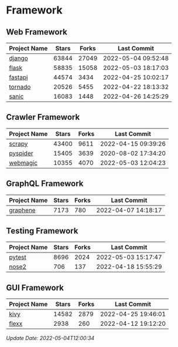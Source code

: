 # Framework

## Web Framework
| Project Name | Stars | Forks | Last Commit |
| ------------ | ----- | ----- | ----------- |
| [django](https://github.com/django/django) | 63844 | 27049 | 2022-05-04 09:52:48 |
| [flask](https://github.com/pallets/flask) | 58835 | 15058 | 2022-05-03 18:17:03 |
| [fastapi](https://github.com/tiangolo/fastapi) | 44574 | 3434 | 2022-04-25 10:02:17 |
| [tornado](https://github.com/tornadoweb/tornado) | 20526 | 5455 | 2022-04-22 18:13:32 |
| [sanic](https://github.com/sanic-org/sanic) | 16083 | 1448 | 2022-04-26 14:25:29 |

## Crawler Framework
| Project Name | Stars | Forks | Last Commit |
| ------------ | ----- | ----- | ----------- |
| [scrapy](https://github.com/scrapy/scrapy) | 43400 | 9611 | 2022-04-15 09:39:26 |
| [pyspider](https://github.com/binux/pyspider) | 15405 | 3639 | 2020-08-02 17:34:20 |
| [webmagic](https://github.com/code4craft/webmagic) | 10355 | 4070 | 2022-05-03 12:04:23 |

## GraphQL Framework
| Project Name | Stars | Forks | Last Commit |
| ------------ | ----- | ----- | ----------- |
| [graphene](https://github.com/graphql-python/graphene) | 7173 | 780 | 2022-04-07 14:18:17 |

## Testing Framework
| Project Name | Stars | Forks | Last Commit |
| ------------ | ----- | ----- | ----------- |
| [pytest](https://github.com/pytest-dev/pytest) | 8696 | 2024 | 2022-05-03 15:17:47 |
| [nose2](https://github.com/nose-devs/nose2) | 706 | 137 | 2022-04-18 15:55:29 |

## GUI Framework
| Project Name | Stars | Forks | Last Commit |
| ------------ | ----- | ----- | ----------- |
| [kivy](https://github.com/kivy/kivy) | 14582 | 2879 | 2022-04-25 19:46:01 |
| [flexx](https://github.com/flexxui/flexx) | 2938 | 260 | 2022-04-12 19:12:20 |

*Update Date: 2022-05-04T12:00:34*